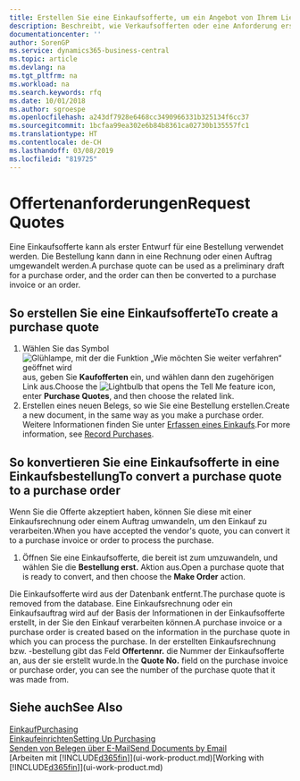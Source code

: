 ```yaml
---
title: Erstellen Sie eine Einkaufsofferte, um ein Angebot von Ihrem Lieferanten anzufordern | Microsoft Docs
description: Beschreibt, wie Verkaufsofferten oder eine Anforderung erstellt wird, um Ihre Offerte zu erfassen, um unter bestimmten Bedingungen einem Debitoren zu verkaufen.
documentationcenter: ''
author: SorenGP
ms.service: dynamics365-business-central
ms.topic: article
ms.devlang: na
ms.tgt_pltfrm: na
ms.workload: na
ms.search.keywords: rfq
ms.date: 10/01/2018
ms.author: sgroespe
ms.openlocfilehash: a243df7928e6468cc3490966331b325134f6cc37
ms.sourcegitcommit: 1bcfaa99ea302e6b84b8361ca02730b135557fc1
ms.translationtype: HT
ms.contentlocale: de-CH
ms.lasthandoff: 03/08/2019
ms.locfileid: "819725"
---
```

# <a name="request-quotes"></a><span data-ttu-id="816ab-103">Offertenanforderungen</span><span class="sxs-lookup"><span data-stu-id="816ab-103">Request Quotes</span></span>
<span data-ttu-id="816ab-104">Eine Einkaufsofferte kann als erster Entwurf für eine Bestellung verwendet werden. Die Bestellung kann dann in eine Rechnung oder einen Auftrag umgewandelt werden.</span><span class="sxs-lookup"><span data-stu-id="816ab-104">A purchase quote can be used as a preliminary draft for a purchase order, and the order can then be converted to a purchase invoice or an order.</span></span>


## <a name="to-create-a-purchase-quote"></a><span data-ttu-id="816ab-105">So erstellen Sie eine Einkaufsofferte</span><span class="sxs-lookup"><span data-stu-id="816ab-105">To create a purchase quote</span></span>
1. <span data-ttu-id="816ab-106">Wählen Sie das Symbol ![Glühlampe, mit der die Funktion „Wie möchten Sie weiter verfahren“ geöffnet wird](media/ui-search/search_small.png "Wie möchten Sie weiter verfahren?") aus, geben Sie **Kaufofferten** ein, und wählen dann den zugehörigen Link aus.</span><span class="sxs-lookup"><span data-stu-id="816ab-106">Choose the ![Lightbulb that opens the Tell Me feature](media/ui-search/search_small.png "Tell me what you want to do") icon, enter **Purchase Quotes**, and then choose the related link.</span></span>
2. <span data-ttu-id="816ab-107">Erstellen eines neuen Belegs, so wie Sie eine Bestellung erstellen.</span><span class="sxs-lookup"><span data-stu-id="816ab-107">Create a new document, in the same way as you make a purchase order.</span></span> <span data-ttu-id="816ab-108">Weitere Informationen finden Sie unter [Erfassen eines Einkaufs](purchasing-how-record-purchases.md).</span><span class="sxs-lookup"><span data-stu-id="816ab-108">For more information, see [Record Purchases](purchasing-how-record-purchases.md).</span></span>

## <a name="to-convert-a-purchase-quote-to-a-purchase-order"></a><span data-ttu-id="816ab-109">So konvertieren Sie eine Einkaufsofferte in eine Einkaufsbestellung</span><span class="sxs-lookup"><span data-stu-id="816ab-109">To convert a purchase quote to a purchase order</span></span>
<span data-ttu-id="816ab-110">Wenn Sie die Offerte akzeptiert haben, können Sie diese mit einer Einkaufsrechnung oder einem Auftrag umwandeln, um den Einkauf zu verarbeiten.</span><span class="sxs-lookup"><span data-stu-id="816ab-110">When you have accepted the vendor's quote, you can convert it to a purchase invoice or order to process the purchase.</span></span>

1. <span data-ttu-id="816ab-111">Öffnen Sie eine Einkaufsofferte, die bereit ist zum umzuwandeln, und wählen Sie die **Bestellung erst.** Aktion aus.</span><span class="sxs-lookup"><span data-stu-id="816ab-111">Open a purchase quote that is ready to convert, and then choose the **Make Order** action.</span></span>

<span data-ttu-id="816ab-112">Die Einkaufsofferte wird aus der Datenbank entfernt.</span><span class="sxs-lookup"><span data-stu-id="816ab-112">The purchase quote is removed from the database.</span></span> <span data-ttu-id="816ab-113">Eine Einkaufsrechnung oder ein Einkaufsauftrag wird auf der Basis der Informationen in der Einkaufsofferte erstellt, in der Sie den Einkauf verarbeiten können.</span><span class="sxs-lookup"><span data-stu-id="816ab-113">A purchase invoice or a purchase order is created based on the information in the purchase quote in which you can process the purchase.</span></span> <span data-ttu-id="816ab-114">In der erstellten Einkaufsrechnung bzw. -bestellung gibt das Feld **Offertennr.** die Nummer der Einkaufsofferte an, aus der sie erstellt wurde.</span><span class="sxs-lookup"><span data-stu-id="816ab-114">In the **Quote No.** field on the purchase invoice or purchase order, you can see the number of the purchase quote that it was made from.</span></span>

## <a name="see-also"></a><span data-ttu-id="816ab-115">Siehe auch</span><span class="sxs-lookup"><span data-stu-id="816ab-115">See Also</span></span>
[<span data-ttu-id="816ab-116">Einkauf</span><span class="sxs-lookup"><span data-stu-id="816ab-116">Purchasing</span></span>](purchasing-manage-purchasing.md)  
[<span data-ttu-id="816ab-117">Einkaufeinrichten</span><span class="sxs-lookup"><span data-stu-id="816ab-117">Setting Up Purchasing</span></span>](purchasing-setup-purchasing.md)  
[<span data-ttu-id="816ab-118">Senden von Belegen über E-Mail</span><span class="sxs-lookup"><span data-stu-id="816ab-118">Send Documents by Email</span></span>](ui-how-send-documents-email.md)  
<span data-ttu-id="816ab-119">[Arbeiten mit [!INCLUDE[d365fin](includes/d365fin_md.md)]](ui-work-product.md)</span><span class="sxs-lookup"><span data-stu-id="816ab-119">[Working with [!INCLUDE[d365fin](includes/d365fin_md.md)]](ui-work-product.md)</span></span>
